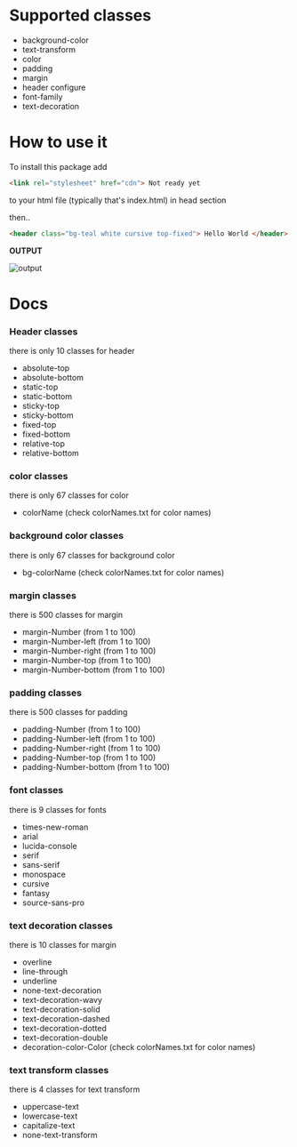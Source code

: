 
# Supported classes

- background-color
- text-transform
- color
- padding
- margin
- header configure
- font-family
- text-decoration


# How to use it

To install this package add

```html
<link rel="stylesheet" href="cdn"> Not ready yet
```
to your html file (typically that's index.html) in head section

then.. 

```html
<header class="bg-teal white cursive top-fixed"> Hello World </header>
```
**OUTPUT**

![output](https://media.discordapp.net/attachments/894175480381575168/898527766817943613/Screenshot_2021_1015_150829_com.discord.png)

# Docs

### Header classes

there is only 10 classes for header

- absolute-top
- absolute-bottom
- static-top
- static-bottom
- sticky-top
- sticky-bottom
- fixed-top
- fixed-bottom
- relative-top
- relative-bottom

### color classes

there is only 67 classes for color

- colorName (check colorNames.txt for color names)

### background color classes

there is only 67 classes for background color

- bg-colorName (check colorNames.txt for color names)

### margin classes

there is 500 classes for margin

- margin-Number (from 1 to 100)
- margin-Number-left (from 1 to 100)
- margin-Number-right (from 1 to 100)
- margin-Number-top (from 1 to 100)
- margin-Number-bottom (from 1 to 100)

### padding classes

there is 500 classes for padding

- padding-Number (from 1 to 100)
- padding-Number-left (from 1 to 100)
- padding-Number-right (from 1 to 100)
- padding-Number-top (from 1 to 100)
- padding-Number-bottom (from 1 to 100)

### font classes

there is 9 classes for fonts

- times-new-roman
- arial
- lucida-console
- serif
- sans-serif
- monospace
- cursive
- fantasy
- source-sans-pro

### text decoration classes

there is 10 classes for margin

- overline
- line-through
- underline
- none-text-decoration
- text-decoration-wavy
- text-decoration-solid
- text-decoration-dashed
- text-decoration-dotted
- text-decoration-double
- decoration-color-Color (check colorNames.txt for color names)

### text transform classes

there is 4 classes for text transform

- uppercase-text
- lowercase-text
- capitalize-text
- none-text-transform



